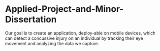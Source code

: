# Applied-Project-and-Minor-Dissertation
Our goal is to create an application, deploy-able on mobile devices, which can detect a concussive injury on an individual by tracking their eye movement and analyzing the data we capture.
